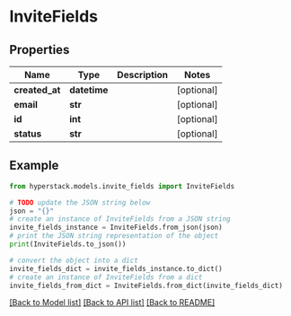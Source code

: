 # InviteFields


## Properties

Name | Type | Description | Notes
------------ | ------------- | ------------- | -------------
**created_at** | **datetime** |  | [optional] 
**email** | **str** |  | [optional] 
**id** | **int** |  | [optional] 
**status** | **str** |  | [optional] 

## Example

```python
from hyperstack.models.invite_fields import InviteFields

# TODO update the JSON string below
json = "{}"
# create an instance of InviteFields from a JSON string
invite_fields_instance = InviteFields.from_json(json)
# print the JSON string representation of the object
print(InviteFields.to_json())

# convert the object into a dict
invite_fields_dict = invite_fields_instance.to_dict()
# create an instance of InviteFields from a dict
invite_fields_from_dict = InviteFields.from_dict(invite_fields_dict)
```
[[Back to Model list]](../README.md#documentation-for-models) [[Back to API list]](../README.md#documentation-for-api-endpoints) [[Back to README]](../README.md)


